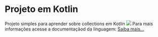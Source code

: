 # Projeto em Kotlin
Projeto simples para aprender sobre collections em Kotlin
<img src="https://kotlinlang.org/docs/images/kotlin-logo.png" />
Para mais informações acesse a documentaçãod da linguagem:
<a href="https://kotlinlang.org/docs/home.html"> Saiba mais... </a>